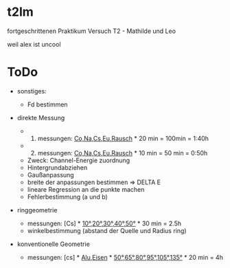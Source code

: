 # t2lm
fortgeschrittenen Praktikum Versuch T2 - Mathilde und Leo

weil alex ist uncool

# ToDo
 - sonstiges:
    - Fd bestimmen

 - direkte Messung 
    + 1. messungen:  [Co,Na,Cs,Eu,Rausch](5)  * 20 min = 100min = 1:40h
    + 2. messungen:  [Co,Na,Cs,Eu,Rausch](5)  * 10 min = 50 min = 0:50h
    - Zweck: Channel-Energie zuordnung
    - Hintergrundabziehen 
    - Gaußanpassung 
    - breite der anpassungen bestimmen => DELTA E
    - lineare Regression an die punkte machen 
    - Fehlerbestimmung (a und b)

- ringgeometrie
    + messungen:  [Cs] * [10°,20°,30°,40°,50°](5) * 30 min = 2.5h
    - winkelbestimmung (abstand der Quelle und Radius ring)
    
- konventionelle Geometrie
    + messungen: [cs] * [Alu,Eisen](2) * [50°,65°,80°,95°,105°,135°](6-1) * 20 min = 4h


